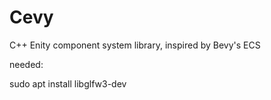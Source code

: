 # Cevy
C++ Enity component system library, inspired by Bevy's ECS


needed:

sudo apt install libglfw3-dev
